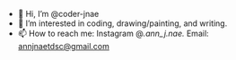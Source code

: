 - 👋 Hi, I’m @coder-jnae
- 👀 I’m interested in coding, drawing/painting, and writing.
- 📫 How to reach me: Instagram @_._ann_j.nae_._ Email: annjnaetdsc@gmail.com

<!---
coder-jnae/coder-jnae is a ✨ special ✨ repository because its `README.md` (this file) appears on your GitHub profile.
You can click the Preview link to take a look at your changes.
--->

